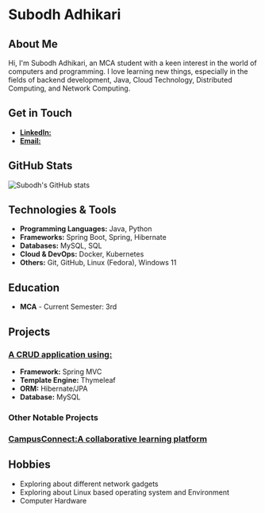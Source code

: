 # Subodh Adhikari

## About Me
Hi, I'm Subodh Adhikari, an MCA student with a keen interest in the world of computers and programming. I love learning new things, especially in the fields of backend development, Java, Cloud Technology, Distributed Computing, and Network Computing.
## Get in Touch
- **[LinkedIn:](https://www.linkedin.com/in/subodh-adhikari-4b811a296/)**
- **[Email:](mailto:subodhadhikari2023@outlook.com)**
## GitHub Stats
![Subodh's GitHub stats](https://github-readme-stats.vercel.app/api?username=subodhadhikari2023&show_icons=true&theme=radical)

## Technologies & Tools
- **Programming Languages:** Java, Python
- **Frameworks:** Spring Boot, Spring, Hibernate
- **Databases:** MySQL, SQL
- **Cloud & DevOps:** Docker, Kubernetes
- **Others:** Git, GitHub, Linux (Fedora), Windows 11

## Education
- **MCA** - Current Semester: 3rd


## Projects
### [A CRUD application using:](https://github.com/subodhadhikari2023/Spring-Boot-MVC-CRUD-Employee-Application-Using-Thymeleaf)
- **Framework:** Spring MVC
- **Template Engine:** Thymeleaf
- **ORM:** Hibernate/JPA
- **Database:** MySQL

### Other Notable Projects
### [CampusConnect:A collaborative learning platform](https://github.com/subodhadhikari2023/CampusConnect)

## Hobbies
- Exploring about different network gadgets
- Exploring about Linux based operating system and Environment
- Computer Hardware





